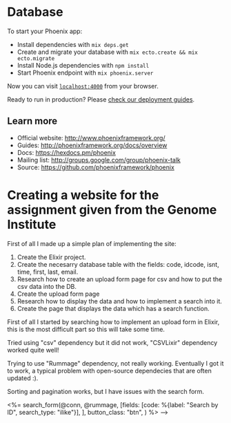 # Database

To start your Phoenix app:

  * Install dependencies with `mix deps.get`
  * Create and migrate your database with `mix ecto.create && mix ecto.migrate`
  * Install Node.js dependencies with `npm install`
  * Start Phoenix endpoint with `mix phoenix.server`

Now you can visit [`localhost:4000`](http://localhost:4000) from your browser.

Ready to run in production? Please [check our deployment guides](http://www.phoenixframework.org/docs/deployment).

## Learn more

  * Official website: http://www.phoenixframework.org/
  * Guides: http://phoenixframework.org/docs/overview
  * Docs: https://hexdocs.pm/phoenix
  * Mailing list: http://groups.google.com/group/phoenix-talk
  * Source: https://github.com/phoenixframework/phoenix


# Creating a website for the assignment given from the Genome Institute

First of all I made up a simple plan of implementing the site:

1. Create the Elixir project.
2. Create the necesarry database table with the fields: code, idcode, isnt, time, first, last, email.
3. Research how to create an upload form page for csv and how to put the csv data into the DB.
4. Create the upload form page
5. Research how to display the data and how to implement a search into it.
6. Create the page that displays the data which has a search function.

First of all I started by searching how to implement an upload form in Elixir, this is the most difficult part so this will take some time.

Tried using "csv" dependency but it did not work, "CSVLixir" dependency worked quite well!

Trying to use "Rummage" dependency, not really working. Eventually I got it to work, a typical problem with open-source dependecies that are often updated :). 

Sorting and pagination works, but I have issues with the search form.



<!-->
<%= search_form(@conn, @rummage, 
  [fields:
    [code: %{label: "Search by ID", search_type: "ilike"}],
  ], button_class: "btn",
  )

%> -->